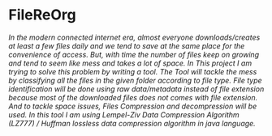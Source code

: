 # FileReOrg

_In the modern connected internet era, almost everyone downloads/creates at least a few files daily and we tend to save at the same place for the convenience of access. But, with time the number of files keep on growing and tend to seem like mess and takes a lot of space. In This project I am trying to solve this problem by writing a tool. The Tool will tackle the mess by classifying all the files in the given folder according to file type. File type identification will be done using raw data/metadata instead of file extension because most of the downloaded files does not comes with file extension. And to tackle space issues, Files Compression and decompression will be used. In this tool I am using Lempel-Ziv Data Compression Algorithm (LZ777) / Huffman lossless data compression algorithm in java language._

